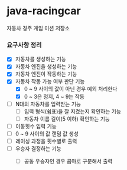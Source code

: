 # java-racingcar
자동차 경주 게임 미션 저장소

### 요구사항 정리
- [x] 자동차를 생성하는 기능
- [x] 자동차 엔진을 생성하는 기능
- [x] 자동차 엔진이 작동하는 기능
- [x] 자동차 작동 가능 여부 판단 기능
    - [x] 0 ~ 9 사이의 값이 아닌 경우 예외 처리한다
    - [x] 0 ~ 3은 정지, 4 ~ 9는 작동
- [ ] N대의 자동차를 입력받는 기능
    - [ ] 입력 형식(쉼표)을 잘 지켰는지 확인하는 기능 
    - [ ] 자동차 이름 길이(5 이하) 확인하는 기능
- [ ] 이동횟수 입력 기능
- [ ] 0 ~ 9 사이의 값 랜덤 값 생성
- [ ] 레이싱 과정을 횟수별로 출력
- [ ] 우승자 결정하는 기능
    - [ ] 공동 우승자인 경우 콤마로 구분해서 출력

 
